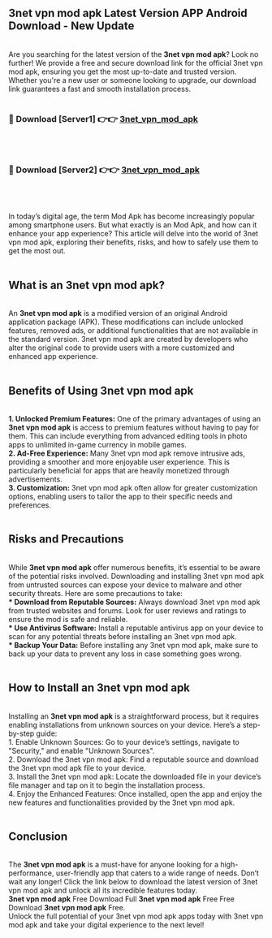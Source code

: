 ## 3net vpn mod apk Latest Version APP Android Download - New Update
<br>
Are you searching for the latest version of the <strong>3net vpn mod apk</strong>? Look no further! We provide a free and secure download link for the official 3net vpn mod apk, ensuring you get the most up-to-date and trusted version. Whether you're a new user or someone looking to upgrade, our download link guarantees a fast and smooth installation process.
<br>
<br>
<h3>🔴 Download [Server1] 👉👉 <a href="https://modyolo.store/3net+vpn+mod+apk">3net_vpn_mod_apk</a></h3><br>
<br>
<h3>🔴 Download [Server2] 👉👉 <a href="https://modyolo.store/3net+vpn+mod+apk">3net_vpn_mod_apk</a></h3><br>
<br>
<br>
In today’s digital age, the term Mod Apk has become increasingly popular among smartphone users. But what exactly is an Mod Apk, and how can it enhance your app experience? This article will delve into the world of 3net vpn mod apk, exploring their benefits, risks, and how to safely use them to get the most out.
<br>
<br>
<h2>What is an 3net vpn mod apk?</h2>
<br>
An <strong>3net vpn mod apk</strong> is a modified version of an original Android application package (APK). These modifications can include unlocked features, removed ads, or additional functionalities that are not available in the standard version. 3net vpn mod apk are created by developers who alter the original code to provide users with a more customized and enhanced app experience.
<br>
<br>
<h2>Benefits of Using 3net vpn mod apk</h2>
<br>
<strong> 1. Unlocked Premium Features:</strong> One of the primary advantages of using an <strong>3net vpn mod apk</strong> is access to premium features without having to pay for them. This can include everything from advanced editing tools in photo apps to unlimited in-game currency in mobile games.
<br>
<strong> 2. Ad-Free Experience:</strong> Many 3net vpn mod apk remove intrusive ads, providing a smoother and more enjoyable user experience. This is particularly beneficial for apps that are heavily monetized through advertisements.
<br>
<strong> 3. Customization:</strong> 3net vpn mod apk often allow for greater customization options, enabling users to tailor the app to their specific needs and preferences.
<br>
<br>
<h2>Risks and Precautions</h2>
<br>
While <strong>3net vpn mod apk</strong> offer numerous benefits, it’s essential to be aware of the potential risks involved. Downloading and installing 3net vpn mod apk from untrusted sources can expose your device to malware and other security threats. Here are some precautions to take:
<br>
<strong> * Download from Reputable Sources:</strong> Always download 3net vpn mod apk from trusted websites and forums. Look for user reviews and ratings to ensure the mod is safe and reliable.
<br>
<strong> * Use Antivirus Software:</strong> Install a reputable antivirus app on your device to scan for any potential threats before installing an 3net vpn mod apk.
<br>
<strong> * Backup Your Data:</strong> Before installing any 3net vpn mod apk, make sure to back up your data to prevent any loss in case something goes wrong.
<br>
<br>
<h2>How to Install an 3net vpn mod apk</h2>
<br>
Installing an <strong>3net vpn mod apk</strong> is a straightforward process, but it requires enabling installations from unknown sources on your device. Here’s a step-by-step guide:
<br>
 1. Enable Unknown Sources: Go to your device’s settings, navigate to "Security," and enable "Unknown Sources".
<br>
 2. Download the 3net vpn mod apk: Find a reputable source and download the 3net vpn mod apk file to your device.
<br>
 3. Install the 3net vpn mod apk: Locate the downloaded file in your device’s file manager and tap on it to begin the installation process.
<br>
 4. Enjoy the Enhanced Features: Once installed, open the app and enjoy the new features and functionalities provided by the 3net vpn mod apk.
<br>
<br>
<h2><strong>Conclusion</strong></h2>
<br>
The <strong>3net vpn mod apk</strong> is a must-have for anyone looking for a high-performance, user-friendly app that caters to a wide range of needs. Don’t wait any longer! Click the link below to download the latest version of 3net vpn mod apk and unlock all its incredible features today.
<br>
<strong>3net vpn mod apk</strong> Free Download Full <strong>3net vpn mod apk</strong> Free Free Download <strong>3net vpn mod apk</strong> Free.
<br>
Unlock the full potential of your 3net vpn mod apk apps today with 3net vpn mod apk and take your digital experience to the next level!